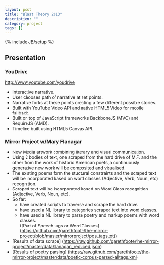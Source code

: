 ```yaml
---
layout: post
title: "Blast Theory 2013"
description: ""
category: project
tags: []
---
```

{% include JB/setup %}

## Presentation
### YouDrive
<http://www.youtube.com/youdrive>
* Interactive narrative.
* User chooses path of narrative at set points.
* Narrative forks at these points creating a few different possible stories.
* Built with YouTube Video API and native HTML5 Video for mobile fallback.
* Built on top of JavaScript frameworks BackboneJS (MVC) and RequireJS (AMD).
* Timeline built using HTML5 Canvas API.


### Mirror Project w/Mary Flanagan
* New Media artwork combining literary and visual communication.
* Using 2 bodies of text, one scraped from the hard drive of M.F. and the other from the work of historic American poets, a continuously generative new work will be composited and visualised.
* The existing poems form the stuctural constraints and the scraped text will be incorporated based on word classes (Adjective, Verb, Noun, etc) recognition.
* Scraped text will be incorporated based on Word Class recognition (Adjective, Verb, Noun, etc).
* So far:
  * have created scripts to traverse and scrape the hard drive.
  * have used a NL library to categories scraped text into word classes.
  * have used a NL library to parse poetry and markup poems with word classes.  
  ([Part of Speech tags or Word Classes] (https://github.com/garethfoote/the-mirror-project/blob/master/mirrorproject/pos_tags.txt))
* [Results of data scrape] (https://raw.github.com/garethfoote/the-mirror-project/master/data/flanagan_reduced.json)
* [Results of poetry parsing] (https://raw.github.com/garethfoote/the-mirror-project/master/data/poetic-corpus-parsed-alltags.xml)
